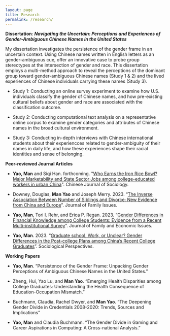 ```yaml
---
layout: page
title: Research
permalink: /research/
---
```


**Dissertation**: ***Navigating the Uncertain: Perceptions and Experiences of Gender-Ambiguous Chinese Names in the United States***

My dissertation investigates the persistence of the gender frame in an uncertain context. Using Chinese names written in English letters as an gender-ambiguous cue, offer an innovative case to probe group stereotypes at the intersection of gender and race. This dissertation employs a multi-method approach to reveal the perceptions of the dominant group toward gender-ambiguous Chinese names (Study 1 & 2) and the lived experiences of Chinese individuals carrying these names (Study 3).


* Study 1: Conducting an online survey experiment to examine how U.S. individuals classify the gender of Chinese names, and how pre-existing cultural beliefs about gender and race are associated with the classification outcome.

* Study 2: Conducting computational text analysis on a representative online corpus to examine gender categories and attributes of Chinese names in the broad cultural environment.

* Study 3: Conducting in-depth interviews with Chinese international students about their experiencces related to gender-ambiguity of their names in daily life, and how these experiences shape their racial identities and sense of belonging.


**Peer-reviewed Journal Articles**

* **Yao, Man** and Siqi Han. forthcoming. "[Who Earns the Iron Rice Bowl? Major Marketability and State Sector Jobs among college-educated workers in urban China](https://drive.google.com/file/d/1m6eh5WBTdPERtSXahxey0yY76tSqVgJf/view?usp=drive_link)". Chinese Journal of Sociology.

* Downey, Douglas, **Man Yao** and Joseph Merry. 2023. “[The Inverse Association Between Number of Siblings and Divorce: New Evidence from China and Europe](https://journals.sagepub.com/doi/10.1177/0192513X231162977)”. Journal of Family Issues.

* **Yao, Man**, Tori I. Rehr, and Erica P. Regan. 2023. “[Gender Differences in Financial Knowledge among College Students: Evidence from a Recent Multi-institutional Survey](https://doi.org/10.1007/s10834-022-09860-1)”. Journal of Family and Economic Issues.

* **Yao, Man**. 2023. “[Graduate school, Work, or Unclear? Gender Differences in the Post-college Plans among China’s Recent College Graduates](https://doi.org/10.1177/07311214221124536)”. Sociological Perspectives.

**Working Papers**

* **Yao, Man**. “Persistence of the Gender Frame: Unpacking Gender Perceptions of Ambiguous Chinese Names in the United States.”

* Zheng, Hui, Yao Lu, and **Man Yao**. “Emerging Health Disparities among College Graduates: Understanding the Health Consequence of Education-Occupation Mismatch.”

* Buchmann, Claudia, Rachel Dwyer, and **Man Yao**. “The Deepening Gender Divide in Credentials 2008-2020: Trends, Sources and Implications”

* **Yao, Man** and Claudia Buchmann. “The Gender Divide in Gaming and Career Aspirations in Computing: A Cross-national Analysis.”





